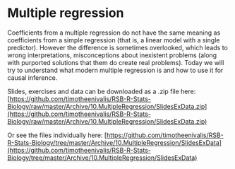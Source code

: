 # Multiple regression

Coefficients from a multiple regression do not have the same meaning as coefficients from a simple regression (that is, a linear model with a single predictor). However the difference is sometimes overlooked, which leads to wrong interpretations, misconceptions about inexistent problems (along with purported solutions that them do create real problems). Today we will try to understand what modern multiple regression is and how to use it for causal inference. 


Slides, exercises and data can be downloaded as a .zip file here:
[https://github.com/timotheenivalis/RSB-R-Stats-Biology/raw/master/Archive/10.MultipleRegression/SlidesExData.zip](https://github.com/timotheenivalis/RSB-R-Stats-Biology/raw/master/Archive/10.MultipleRegression/SlidesExData.zip)

Or see the files individually here:
[https://github.com/timotheenivalis/RSB-R-Stats-Biology/tree/master/Archive/10.MultipleRegression/SlidesExData](https://github.com/timotheenivalis/RSB-R-Stats-Biology/tree/master/Archive/10.MultipleRegression/SlidesExData)

